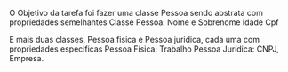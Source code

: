 O Objetivo da tarefa foi fazer uma classe Pessoa sendo abstrata com propriedades semelhantes
Classe Pessoa:
Nome e Sobrenome
Idade
Cpf


E mais duas classes, Pessoa fisica e Pessoa juridica, cada uma com propriedades especificas
Pessoa Física: Trabalho
Pessoa Jurídica: CNPJ, Empresa.
